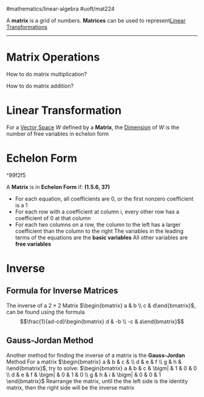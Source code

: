 #mathematics/linear-algebra #uoft/mat224 

A **matrix** is a grid of numbers. 
**Matrices** can be used to represent[Linear Transformations](../../MAT223/Linear%20Transformations.md)

---

# Matrix Operations
How to do matrix multiplication?

How to do matrix addition?

# Linear Transformation
For a [Vector Space](Vector%20Space.md) $W$ defined by a **Matrix**, the [Dimension](../../MAT223/Dimension.md) of $W$ is the number of free variables in echelon form

# Echelon Form
^99f2f5

A **Matrix** is in **Echelon Form** if: **(1.5.6, 37)**
- For each equation, all coefficients are 0, or the first nonzero coefficient is a 1
- For each row with a coefficient at column i, every other row has a coefficient of 0 at that column
- For each two columns on a row, the column to the left has a larger coefficient than the column to the right
	The variables in the leading terms of the equations are the **basic variables**
	All other variables are **free variables**

# Inverse
## Formula for Inverse Matrices

The inverse of a $2\times 2$ Matrix $\begin{bmatrix} a & b \\ c & d\end{bmatrix}$, can be found using the formula $$\frac{1}{ad-cd}\begin{bmatrix} d & -b \\ -c & a\end{bmatrix}$$
## Gauss-Jordan Method

Another method for finding the inverse of a matrix is the **Gauss-Jordan** Method
For a matrix $\begin{bmatrix} a & b & c & \\ d & e & f  \\ g & h & i\end{bmatrix}$, try to solve:
	$\begin{bmatrix} a & b & c & \bigm| & 1 & 0 & 0 \\ d & e & f & \bigm| & 0 & 1 & 0 \\ g & h & i & \bigm| & 0 & 0 & 1 \end{bmatrix}$
	Rearrange the matrix, until the the left side is the identity matrix, then the right side will be the inverse matrix



